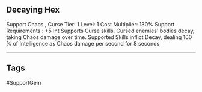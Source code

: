 ## Decaying Hex
Support
Chaos , Curse
Tier: 1
Level: 1
Cost Multiplier: 130%
Support Requirements : +5 Int
Supports Curse skills. Cursed enemies' bodies decay, taking Chaos damage over time.
Supported Skills inflict Decay, dealing 100 % of Intelligence as Chaos damage per second for 8 seconds

---
## Tags
#SupportGem
